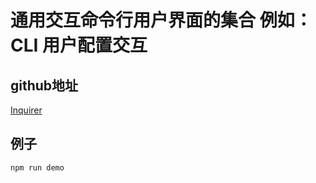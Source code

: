 # 通用交互命令行用户界面的集合 例如：CLI 用户配置交互

## github地址 
 [Inquirer](https://github.com/SBoudrias/Inquirer.js)

## 例子
``` 
npm run demo
```